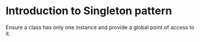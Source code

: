 # Introduction to Singleton pattern

Ensure a class has only one instance and provide a global point of access to it.